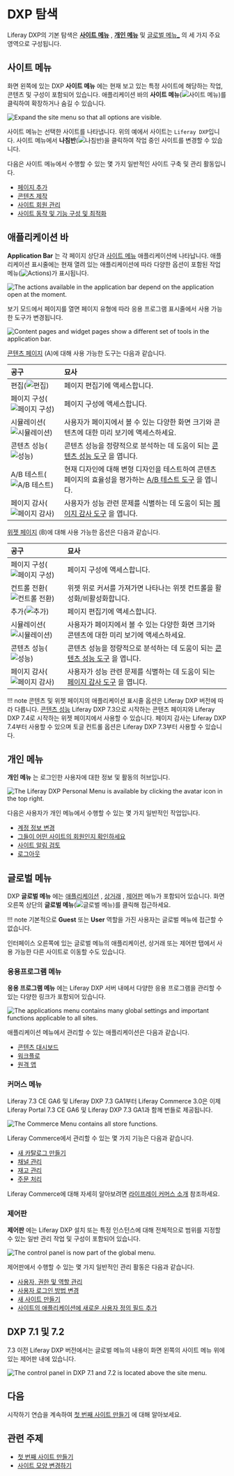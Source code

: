 # DXP 탐색

Liferay DXP의 기본 탐색은 [**사이트 메뉴**](#site-menu) , [**개인 메뉴**](#personal-menu) 및 [글로벌 메뉴_](#global-menu) 의 세 가지 주요 영역으로 구성됩니다.

## 사이트 메뉴

화면 왼쪽에 있는 DXP **사이트 메뉴** 에는 현재 보고 있는 특정 사이트에 해당하는 작업, 콘텐츠 및 구성이 포함되어 있습니다. 애플리케이션 바의 **사이트 메뉴**(![사이트 메뉴](../images/icon-menu.png))를 클릭하여 확장하거나 숨길 수 있습니다.

![Expand the site menu so that all options are visible.](./navigating-dxp/images/01.png)

사이트 메뉴는 선택한 사이트를 나타냅니다. 위의 예에서 사이트는 `Liferay DXP`입니다. 사이트 메뉴에서 **나침반**(![나침반](../images/icon-compass.png))을 클릭하여 작업 중인 사이트를 변경할 수 있습니다.

다음은 사이트 메뉴에서 수행할 수 있는 몇 가지 일반적인 사이트 구축 및 관리 활동입니다.

* [페이지 추가](../site-building/creating-pages/adding-pages/adding-a-page-to-a-site.md)
* [콘텐츠 제작](../content-authoring-and-management.md)
* [사이트 회원 관리](../site-building/sites/site-membership/adding-members-to-sites.md)
* [사이트 동작 및 기능 구성 및 최적화](../site-building.html)

## 애플리케이션 바

**Application Bar** 는 각 페이지 상단과 [사이트 메뉴](#site-menu) 애플리케이션에 나타납니다. 애플리케이션 표시줄에는 현재 열려 있는 애플리케이션에 따라 다양한 옵션이 포함된 작업 메뉴(![Actions](../images/icon-actions.png))가 표시됩니다.

![The actions available in the application bar depend on the application open at the moment.](./navigating-dxp/images/02.png)

보기 모드에서 페이지를 열면 페이지 유형에 따라 응용 프로그램 표시줄에서 사용 가능한 도구가 변경됩니다.

![Content pages and widget pages show a different set of tools in the application bar.](./navigating-dxp/images/03.png)

[콘텐츠 페이지](../site-building/creating-pages/using-content-pages.md) (A)에 대해 사용 가능한 도구는 다음과 같습니다.

| 공구                                                                    | 묘사                                                                                                                                                                       |
| :-------------------------------------------------------------------- | :----------------------------------------------------------------------------------------------------------------------------------------------------------------------- |
| 편집(![편집](../images/icon-edit.png))                 | 페이지 편집기에 액세스합니다.                                                                                                                                                         |
| 페이지 구성(![페이지 구성](../images/icon-settings.png))     | 페이지 구성에 액세스합니다.                                                                                                                                                          |
| 시뮬레이션(![시뮬레이션](../images/icon-simulation.png))     | 사용자가 페이지에서 볼 수 있는 다양한 화면 크기와 콘텐츠에 대한 미리 보기에 액세스하세요.                                                                                                                      |
| 콘텐츠 성능(![성능](../images/icon-analytics.png))        | 콘텐츠 성능을 정량적으로 분석하는 데 도움이 되는 [콘텐츠 성능 도구](./../content-authoring-and-management/page-performance-and-accessibility/about-the-content-performance-tool.md) 을 엽니다. |
| A/B 테스트(![A/B 테스트](../images/icon-ab-testing.png)) | 현재 디자인에 대해 변형 디자인을 테스트하여 콘텐츠 페이지의 효율성을 평가하는 [A/B 테스트 도구](./../site-building/optimizing-sites/ab-testing/ab-testing.md) 을 엽니다.                                  |
| 페이지 감사(![페이지 감사](../images/icon-information.png))  | 사용자가 성능 관련 문제를 식별하는 데 도움이 되는 [페이지 감사 도구](./../content-authoring-and-management/page-performance-and-accessibility/about-the-page-audit-tool.md) 을 엽니다.         |

[위젯 페이지](../site-building/creating-pages/using-widget-pages/adding-widgets-to-a-page.md) (B)에 대해 사용 가능한 옵션은 다음과 같습니다.

| 공구                                                                   | 묘사                                                                                                                                                                       |
| :------------------------------------------------------------------- | :----------------------------------------------------------------------------------------------------------------------------------------------------------------------- |
| 페이지 구성(![페이지 구성](../images/icon-settings.png))    | 페이지 구성에 액세스합니다.                                                                                                                                                          |
| 컨트롤 전환(![컨트롤 전환](../images/icon-preview.png))     | 위젯 위로 커서를 가져가면 나타나는 위젯 컨트롤을 활성화/비활성화합니다.                                                                                                                                 |
| 추가(![추가](../images/icon-plus.png))                | 페이지 편집기에 액세스합니다.                                                                                                                                                         |
| 시뮬레이션(![시뮬레이션](../images/icon-simulation.png))    | 사용자가 페이지에서 볼 수 있는 다양한 화면 크기와 콘텐츠에 대한 미리 보기에 액세스하세요.                                                                                                                      |
| 콘텐츠 성능(![성능](../images/icon-analytics.png))       | 콘텐츠 성능을 정량적으로 분석하는 데 도움이 되는 [콘텐츠 성능 도구](./../content-authoring-and-management/page-performance-and-accessibility/about-the-content-performance-tool.md) 을 엽니다. |
| 페이지 감사(![페이지 감사](../images/icon-information.png)) | 사용자가 성능 관련 문제를 식별하는 데 도움이 되는 [페이지 감사 도구](./../content-authoring-and-management/page-performance-and-accessibility/about-the-page-audit-tool.md) 을 엽니다.         |

!!! note
콘텐츠 및 위젯 페이지의 애플리케이션 표시줄 옵션은 Liferay DXP 버전에 따라 다릅니다. [콘텐츠 성능](../content-authoring-and-management/page-performance-and-accessibility/about-the-content-performance-tool.md) Liferay DXP 7.3으로 시작하는 콘텐츠 페이지와 Liferay DXP 7.4로 시작하는 위젯 페이지에서 사용할 수 있습니다. 페이지 감사는 Liferay DXP 7.4부터 사용할 수 있으며 토글 컨트롤 옵션은 Liferay DXP 7.3부터 사용할 수 있습니다.

## 개인 메뉴

**개인 메뉴** 는 로그인한 사용자에 대한 정보 및 활동의 허브입니다.

![The Liferay DXP Personal Menu is available by clicking the avatar icon in the top right.](./navigating-dxp/images/04.png)

다음은 사용자가 개인 메뉴에서 수행할 수 있는 몇 가지 일반적인 작업입니다.

* [계정 정보 변경](./introduction-to-the-admin-account.md#changing-account-information)
* [그들이 어떤 사이트의 회원인지 확인하세요](../site-building/sites/site-membership/adding-members-to-sites.md)
* [사이트 알림 검토](../collaboration-and-social/notifications-and-requests/user-guide/managing-notifications-and-requests.md)
* [로그아웃](./introduction-to-the-admin-account.md#signing-out)

## 글로벌 메뉴

DXP **글로벌 메뉴** 에는 [애플리케이션](#applications-menu) , [상거래](#commerce-menu) , [제어판](#control-panel) 메뉴가 포함되어 있습니다. 화면 오른쪽 상단의 **글로벌 메뉴**(![글로벌 메뉴](../images/icon-applications-menu.png))를 클릭해 접근하세요.

!!! note
기본적으로 **Guest** 또는 **User** 역할을 가진 사용자는 글로벌 메뉴에 접근할 수 없습니다.

인터페이스 오른쪽에 있는 글로벌 메뉴의 애플리케이션, 상거래 또는 제어판 탭에서 사용 가능한 다른 사이트로 이동할 수도 있습니다.

### 응용프로그램 메뉴

**응용 프로그램 메뉴** 에는 Liferay DXP 서버 내에서 다양한 응용 프로그램을 관리할 수 있는 다양한 링크가 포함되어 있습니다.

![The applications menu contains many global settings and important functions applicable to all sites.](./navigating-dxp/images/05.png)

애플리케이션 메뉴에서 관리할 수 있는 애플리케이션은 다음과 같습니다.

* [콘텐츠 대시보드](../content-authoring-and-management/content-dashboard.md)
* [워크플로](../process-automation/workflow/introduction-to-workflow.md)
* [원격 앱](../building-applications/client-extensions/frontend-client-extensions.md#custom-element-client-extensions)

### 커머스 메뉴

Liferay 7.3 CE GA6 및 Liferay DXP 7.3 GA1부터 Liferay Commerce 3.0은 이제 Liferay Portal 7.3 CE GA6 및 Liferay DXP 7.3 GA1과 함께 번들로 제공됩니다.

![The Commerce Menu contains all store functions.](./navigating-dxp/images/06.png)

Liferay Commerce에서 관리할 수 있는 몇 가지 기능은 다음과 같습니다.

* [새 카탈로그 만들기](https://learn.liferay.com/commerce/latest/ko/product-management/catalogs/creating-a-new-catalog.html)
* [채널 관리](https://learn.liferay.com/ko/w/commerce/store-management/channels/managing-channels)
* [재고 관리](https://learn.liferay.com/commerce/latest/ko/inventory-management.html)
* [주문 처리](https://learn.liferay.com/commerce/latest/ko/order-management/orders/processing-an-order.html)

Liferay Commerce에 대해 자세히 알아보려면 [라이프레이 커머스 소개](https://learn.liferay.com/commerce/latest/ko/starting-a-store/introduction-to-liferay-commerce.html) 참조하세요.

### 제어판


**제어판** 에는 Liferay DXP 설치 또는 특정 인스턴스에 대해 전체적으로 범위를 지정할 수 있는 일반 관리 작업 및 구성이 포함되어 있습니다.

![The control panel is now part of the global menu.](./navigating-dxp/images/07.png)

제어판에서 수행할 수 있는 몇 가지 일반적인 관리 활동은 다음과 같습니다.

* [사용자, 권한 및 역할 관리](../users-and-permissions/users/adding-and-managing-users.md)
* [사용자 로그인 방법 변경](../installation-and-upgrades/securing-liferay/authentication-basics.md)
* [새 사이트 만들기](../site-building/sites/adding-a-site.md)
* [사이트의 애플리케이션에 새로운 사용자 정의 필드 추가](./../system-administration/configuring-liferay/adding-custom-fields.md)

## DXP 7.1 및 7.2

7.3 이전 Liferay DXP 버전에서는 글로벌 메뉴의 내용이 화면 왼쪽의 사이트 메뉴 위에 있는 제어판 내에 있습니다.

![The control panel in DXP 7.1 and 7.2 is located above the site menu.](./navigating-dxp/images/08.png)

## 다음

시작하기 연습을 계속하여 [첫 번째 사이트 만들기](./creating-your-first-site.md) 에 대해 알아보세요.

## 관련 주제

* [첫 번째 사이트 만들기](./creating-your-first-site.md)
* [사이트 모양 변경하기](./changing-your-sites-appearance.md)
